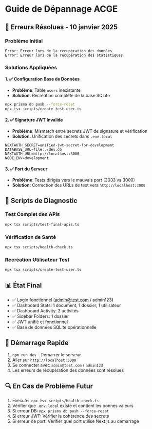 # Guide de Dépannage ACGE

## 🚨 Erreurs Résolues - 10 janvier 2025

### Problème Initial
```
Error: Erreur lors de la récupération des données
Error: Erreur lors de la récupération des statistiques
```

### Solutions Appliquées

#### 1. ✅ Configuration Base de Données
- **Problème**: Table `users` inexistante
- **Solution**: Recréation complète de la base SQLite
```bash
npx prisma db push --force-reset
npx tsx scripts/create-test-user.ts
```

#### 2. ✅ Signature JWT Invalide
- **Problème**: Mismatch entre secrets JWT de signature et vérification
- **Solution**: Unification des secrets dans `.env.local`
```env
NEXTAUTH_SECRET=unified-jwt-secret-for-development
DATABASE_URL=file:./dev.db
NEXTAUTH_URL=http://localhost:3000
NODE_ENV=development
```

#### 3. ✅ Port du Serveur
- **Problème**: Tests dirigés vers le mauvais port (3003 vs 3000)
- **Solution**: Correction des URLs de test vers `http://localhost:3000`

## 🔧 Scripts de Diagnostic

### Test Complet des APIs
```bash
npx tsx scripts/test-final-apis.ts
```

### Vérification de Santé
```bash
npx tsx scripts/health-check.ts
```

### Recréation Utilisateur Test
```bash
npx tsx scripts/create-test-user.ts
```

## 📊 État Final
- ✅ Login fonctionnel (admin@test.com / admin123)
- ✅ Dashboard Stats: 1 document, 1 dossier, 1 utilisateur
- ✅ Dashboard Activity: 2 activités
- ✅ Sidebar Folders: 1 dossier
- ✅ JWT unifié et fonctionnel
- ✅ Base de données SQLite opérationnelle

## 🚀 Démarrage Rapide
1. `npm run dev` - Démarrer le serveur
2. Aller sur `http://localhost:3000`
3. Se connecter avec `admin@test.com` / `admin123`
4. Les erreurs de récupération des données sont résolues

## 🔍 En Cas de Problème Futur
1. Exécuter `npx tsx scripts/health-check.ts`
2. Vérifier que `.env.local` existe et contient les bonnes valeurs
3. Si erreur DB: `npx prisma db push --force-reset`
4. Si erreur JWT: Vérifier la cohérence des secrets
5. Si erreur de port: Vérifier quel port utilise Next.js au démarrage
